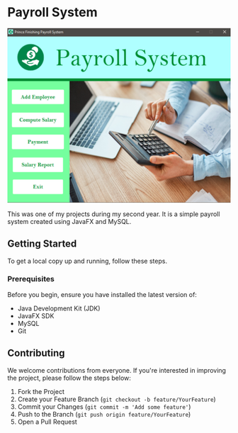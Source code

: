 # Payroll System

![Payroll System](./src/images/ss.png)

This was one of my projects during my second year. It is a simple payroll system created using JavaFX and MySQL.

## Getting Started

To get a local copy up and running, follow these steps.

### Prerequisites

Before you begin, ensure you have installed the latest version of:

- Java Development Kit (JDK) 
- JavaFX SDK 
- MySQL 
- Git

## Contributing

We welcome contributions from everyone. If you're interested in improving the project, please follow the steps below:

1. Fork the Project
2. Create your Feature Branch (`git checkout -b feature/YourFeature`)
3. Commit your Changes (`git commit -m 'Add some feature'`)
4. Push to the Branch (`git push origin feature/YourFeature`)
5. Open a Pull Request

